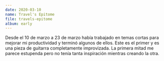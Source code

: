 ```yaml
---
date: 2020-03-10
name: Travel's Epitome
file: travels-epitome
album: early
---
```


Desde el 10 de marzo a 23 de marzo había trabajado en temas cortas para mejorar mi productividad y terminó algunos de ellos. Este es el primer y es una pieza de guitarra completamente improvizada. La primera mitad me parece estupenda pero no tenía tanta inspiración mientras creando la otra.
